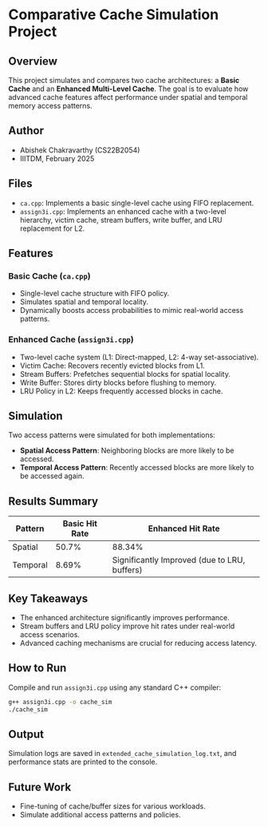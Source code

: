 
# Comparative Cache Simulation Project

## Overview
This project simulates and compares two cache architectures: a **Basic Cache** and an **Enhanced Multi-Level Cache**. The goal is to evaluate how advanced cache features affect performance under spatial and temporal memory access patterns.

## Author
- Abishek Chakravarthy (CS22B2054)
- IIITDM, February 2025

## Files
- `ca.cpp`: Implements a basic single-level cache using FIFO replacement.
- `assign3i.cpp`: Implements an enhanced cache with a two-level hierarchy, victim cache, stream buffers, write buffer, and LRU replacement for L2.

## Features

### Basic Cache (`ca.cpp`)
- Single-level cache structure with FIFO policy.
- Simulates spatial and temporal locality.
- Dynamically boosts access probabilities to mimic real-world access patterns.

### Enhanced Cache (`assign3i.cpp`)
- Two-level cache system (L1: Direct-mapped, L2: 4-way set-associative).
- Victim Cache: Recovers recently evicted blocks from L1.
- Stream Buffers: Prefetches sequential blocks for spatial locality.
- Write Buffer: Stores dirty blocks before flushing to memory.
- LRU Policy in L2: Keeps frequently accessed blocks in cache.

## Simulation
Two access patterns were simulated for both implementations:
- **Spatial Access Pattern**: Neighboring blocks are more likely to be accessed.
- **Temporal Access Pattern**: Recently accessed blocks are more likely to be accessed again.

## Results Summary

| Pattern        | Basic Hit Rate | Enhanced Hit Rate |
|----------------|----------------|-------------------|
| Spatial        | 50.7%          | 88.34%            |
| Temporal       | 8.69%          | Significantly Improved (due to LRU, buffers) |

## Key Takeaways
- The enhanced architecture significantly improves performance.
- Stream buffers and LRU policy improve hit rates under real-world access scenarios.
- Advanced caching mechanisms are crucial for reducing access latency.

## How to Run
Compile and run `assign3i.cpp` using any standard C++ compiler:

```bash
g++ assign3i.cpp -o cache_sim
./cache_sim
```

## Output
Simulation logs are saved in `extended_cache_simulation_log.txt`, and performance stats are printed to the console.

## Future Work
- Fine-tuning of cache/buffer sizes for various workloads.
- Simulate additional access patterns and policies.
